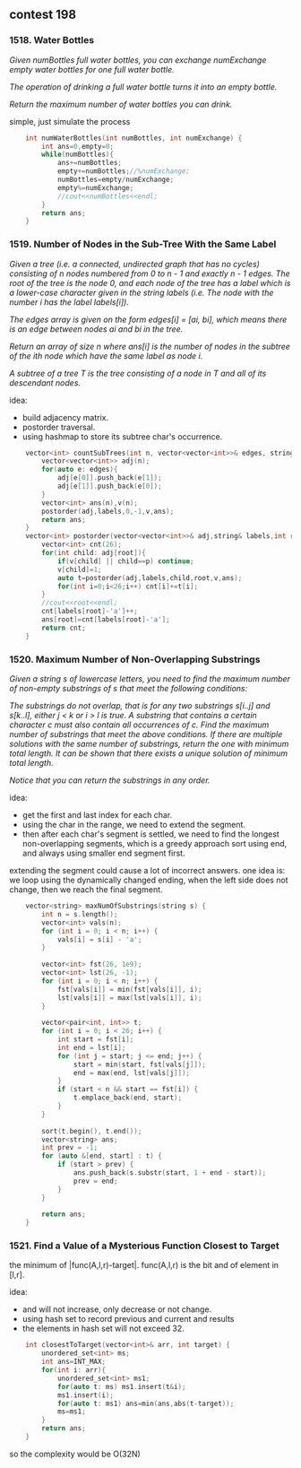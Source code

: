 ## contest 198

### 1518. Water Bottles
<em>
Given numBottles full water bottles, you can exchange numExchange empty water bottles for one full water bottle.

The operation of drinking a full water bottle turns it into an empty bottle.

Return the maximum number of water bottles you can drink.
</em>

simple, just simulate the process

```cpp
    int numWaterBottles(int numBottles, int numExchange) {
        int ans=0,empty=0;
        while(numBottles){
            ans+=numBottles;
            empty+=numBottles;//%numExchange;
            numBottles=empty/numExchange;
            empty%=numExchange;
            //cout<<numBottles<<endl;
        }
        return ans;
    }
```

### 1519. Number of Nodes in the Sub-Tree With the Same Label
<em>
Given a tree (i.e. a connected, undirected graph that has no cycles) consisting of n nodes numbered from 0 to n - 1 and exactly n - 1 edges. The root of the tree is the node 0, and each node of the tree has a label which is a lower-case character given in the string labels (i.e. The node with the number i has the label labels[i]).

The edges array is given on the form edges[i] = [ai, bi], which means there is an edge between nodes ai and bi in the tree.

Return an array of size n where ans[i] is the number of nodes in the subtree of the ith node which have the same label as node i.

A subtree of a tree T is the tree consisting of a node in T and all of its descendant nodes.
</em>

idea:
- build adjacency matrix.
- postorder traversal.	
- using hashmap to store its subtree char's occurrence.

```cpp
    vector<int> countSubTrees(int n, vector<vector<int>>& edges, string labels) {
        vector<vector<int>> adj(n);
        for(auto e: edges){
            adj[e[0]].push_back(e[1]);
            adj[e[1]].push_back(e[0]);
        }
        vector<int> ans(n),v(n);
        postorder(adj,labels,0,-1,v,ans);
        return ans;
    }
    vector<int> postorder(vector<vector<int>>& adj,string& labels,int root,int p,vector<int>& v,vector<int>& ans){
        vector<int> cnt(26);
        for(int child: adj[root]){
            if(v[child] || child==p) continue;
            v[child]=1;
            auto t=postorder(adj,labels,child,root,v,ans);
            for(int i=0;i<26;i++) cnt[i]+=t[i];
        }
        //cout<<root<<endl;
        cnt[labels[root]-'a']++;
        ans[root]=cnt[labels[root]-'a'];
        return cnt;
    }
```

### 1520. Maximum Number of Non-Overlapping Substrings
<em>
Given a string s of lowercase letters, you need to find the maximum number of non-empty substrings of s that meet the following conditions:

The substrings do not overlap, that is for any two substrings s[i..j] and s[k..l], either j < k or i > l is true.
A substring that contains a certain character c must also contain all occurrences of c.
Find the maximum number of substrings that meet the above conditions. If there are multiple solutions with the same number of substrings, return the one with minimum total length. It can be shown that there exists a unique solution of minimum total length.

Notice that you can return the substrings in any order.
</em>

idea:
- get the first and last index for each char.
- using the char in the range, we need to extend the segment.
- then after each char's segment is settled, we need to find the longest non-overlapping segments, which is a greedy approach
sort using end, and always using smaller end segment first.

extending the segment could cause a lot of incorrect answers.
one idea is: we loop using the dynamically changed ending, when the left side does not change, then we reach the final segment.
```cpp
    vector<string> maxNumOfSubstrings(string s) {
        int n = s.length();
        vector<int> vals(n);
        for (int i = 0; i < n; i++) {
            vals[i] = s[i] - 'a';
        }
        
        vector<int> fst(26, 1e9);
        vector<int> lst(26, -1);
        for (int i = 0; i < n; i++) {
            fst[vals[i]] = min(fst[vals[i]], i);
            lst[vals[i]] = max(lst[vals[i]], i);
        }
        
        vector<pair<int, int>> t;
        for (int i = 0; i < 26; i++) {
            int start = fst[i];
            int end = lst[i];
            for (int j = start; j <= end; j++) {
                start = min(start, fst[vals[j]]);
                end = max(end, lst[vals[j]]);
            }
            if (start < n && start == fst[i]) {
                t.emplace_back(end, start);
            }
        }
        
        sort(t.begin(), t.end());
        vector<string> ans;
        int prev = -1;
        for (auto &[end, start] : t) {
            if (start > prev) {
                ans.push_back(s.substr(start, 1 + end - start));
                prev = end;
            }
        }
        
        return ans;
    }
```

### 1521. Find a Value of a Mysterious Function Closest to Target
the minimum of |func(A,l,r)-target|.
func(A,l,r) is the bit and of element in [l,r].

idea:
- and will not increase, only decrease or not change.
- using hash set to record previous and current and results
- the elements in hash set will not exceed 32.

```cpp
    int closestToTarget(vector<int>& arr, int target) {
        unordered_set<int> ms;
        int ans=INT_MAX;
        for(int i: arr){
            unordered_set<int> ms1;
            for(auto t: ms) ms1.insert(t&i);
            ms1.insert(i);
            for(auto t: ms1) ans=min(ans,abs(t-target));
            ms=ms1;
        }
        return ans;
    }
```
so the complexity would be O(32N)

	



	
